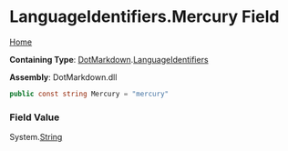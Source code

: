 # LanguageIdentifiers\.Mercury Field

[Home](../../../README.md)

**Containing Type**: [DotMarkdown](../../README.md)\.[LanguageIdentifiers](../README.md)

**Assembly**: DotMarkdown\.dll

```csharp
public const string Mercury = "mercury"
```

### Field Value

System\.[String](https://docs.microsoft.com/en-us/dotnet/api/system.string)